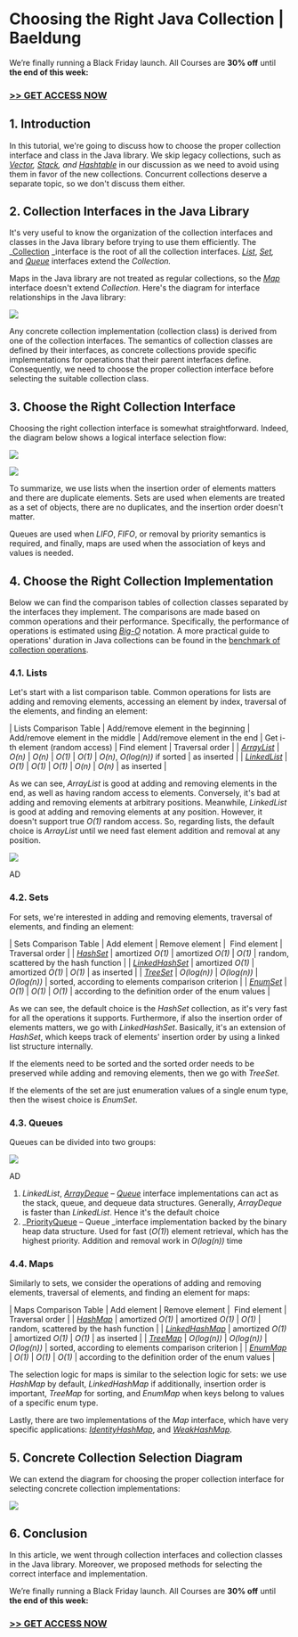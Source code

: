 # Choosing the Right Java Collection | Baeldung
  

We’re finally running a Black Friday launch. All Courses are **30% off** until **the end of this week:**

### **[\>> GET ACCESS NOW](https://www.baeldung.com/all-courses)**

1\. Introduction[](#introduction)
---------------------------------

In this tutorial, we're going to discuss how to choose the proper collection interface and class in the Java library. We skip legacy collections, such as [_Vector_](https://www.baeldung.com/java-arraylist-vs-vector "Vector link")_, [Stack](https://www.baeldung.com/java-stack "Stack link"), and [Hashtable](https://www.baeldung.com/java-hash-table "Hashtable link")_ in our discussion as we need to avoid using them in favor of the new collections. Concurrent collections deserve a separate topic, so we don't discuss them either.

2\. Collection Interfaces in the Java Library[](#collection-interfaces-in-the-java-library)
-------------------------------------------------------------------------------------------

It's very useful to know the organization of the collection interfaces and classes in the Java library before trying to use them efficiently. The _[Collection](https://docs.oracle.com/javase/8/docs/api/java/util/Collection.html) _interface is the root of all the collection interfaces. [_List_](https://docs.oracle.com/javase/8/docs/api/java/util/List.html), _[Set](https://docs.oracle.com/javase/8/docs/api/java/util/Set.html),_ and [_Queue_](https://docs.oracle.com/javase/8/docs/api/java/util/Queue.html) interfaces extend the _Collection._

Maps in the Java library are not treated as regular collections, so the [_Map_](https://docs.oracle.com/javase/8/docs/api/java/util/Map.html) interface doesn't extend _Collection._ Here's the diagram for interface relationships in the Java library:

[![](https://www.baeldung.com/wp-content/uploads/2022/11/1-1.png)
](https://www.baeldung.com/wp-content/uploads/2022/11/1-1.png)

Any concrete collection implementation (collection class) is derived from one of the collection interfaces. The semantics of collection classes are defined by their interfaces, as concrete collections provide specific implementations for operations that their parent interfaces define. Consequently, we need to choose the proper collection interface before selecting the suitable collection class.

3\. Choose the Right Collection Interface[](#choose-the-right-collection-interface)
-----------------------------------------------------------------------------------

Choosing the right collection interface is somewhat straightforward. Indeed, the diagram below shows a logical interface selection flow:

[![](https://a.pub.network/core/imgs/fslogo-green.svg)
](https://freestar.com/?utm_campaign=branding&utm_medium=banner&utm_source=baeldung.com&utm_content=baeldung_leaderboard_mid_1)

[![](https://www.baeldung.com/wp-content/uploads/2022/11/Interface-Selection-Diagram-1.png)
](https://www.baeldung.com/wp-content/uploads/2022/11/Interface-Selection-Diagram-1.png)

To summarize, we use lists when the insertion order of elements matters and there are duplicate elements. Sets are used when elements are treated as a set of objects, there are no duplicates, and the insertion order doesn't matter.

Queues are used when _LIFO_, _FIFO_, or removal by priority semantics is required, and finally, maps are used when the association of keys and values is needed.

4\. Choose the Right Collection Implementation[](#choose-the-right-collection-implementation)
---------------------------------------------------------------------------------------------

Below we can find the comparison tables of collection classes separated by the interfaces they implement. The comparisons are made based on common operations and their performance. Specifically, the performance of operations is estimated using [_Big-O_](https://www.baeldung.com/java-algorithm-complexity) notation. A more practical guide to operations' duration in Java collections can be found in the [benchmark of collection operations](https://www.baeldung.com/java-collections-complexity).

### 4.1. Lists[](#1-lists)

Let's start with a list comparison table. Common operations for lists are adding and removing elements, accessing an element by index, traversal of the elements, and finding an element:

| Lists Comparison Table | Add/remove element in the beginning | Add/remove element in the middle | Add/remove element in the end | Get i-th element (random access) | Find element | Traversal order |
| _[ArrayList](https://www.baeldung.com/java-arraylist)_ | _O(n)_ | _O(n)_ | _O(1)_ | _O(1)_ | _O(n)_, _O(log(n))_ if sorted | as inserted |
| [_LinkedList_](https://www.baeldung.com/java-linkedlist) | _O(1)_ | _O(1)_ | _O(1)_ | _O(n)_ | _O(n)_ | as inserted |

As we can see, _ArrayList_ is good at adding and removing elements in the end, as well as having random access to elements. Conversely, it's bad at adding and removing elements at arbitrary positions. Meanwhile, _LinkedList_ is good at adding and removing elements at any position. However, it doesn't support true _O(1)_ random access. So, regarding lists, the default choice is _ArrayList_ until we need fast element addition and removal at any position.

[![](https://a.pub.network/core/imgs/fslogo-green.svg)
](https://freestar.com/?utm_campaign=branding&utm_medium=banner&utm_source=baeldung.com&utm_content=baeldung_leaderboard_mid_2)

AD

### 4.2. Sets[](#2-sets)

For sets, we're interested in adding and removing elements, traversal of elements, and finding an element:

| Sets Comparison Table | Add element | Remove element |  Find element | Traversal order |
| [_HashSet_](https://www.baeldung.com/java-hashset) | amortized _O(1)_ | amortized _O(1)_ | _O(1)_ | random, scattered by the hash function |
| [_LinkedHashSet_](https://www.baeldung.com/java-linkedhashset) | amortized _O(1)_ | amortized _O(1)_ | _O(1)_ | as inserted |
| [_TreeSet_](https://www.baeldung.com/java-tree-set) | _O(log(n))_ | _O(log(n))_ | _O(log(n))_ | sorted, according to elements comparison criterion |
| [_EnumSet_](https://www.baeldung.com/java-enumset) | _O(1)_ | _O(1)_ | _O(1)_ | according to the definition order of the enum values |

As we can see, the default choice is the _HashSet_ collection, as it's very fast for all the operations it supports. Furthermore, if also the insertion order of elements matters, we go with _LinkedHashSet_. Basically, it's an extension of _HashSet_, which keeps track of elements' insertion order by using a linked list structure internally.

If the elements need to be sorted and the sorted order needs to be preserved while adding and removing elements, then we go with _TreeSet_.

If the elements of the set are just enumeration values of a single enum type, then the wisest choice is _EnumSet_.

### 4.3. Queues[](#3-queues)

Queues can be divided into two groups:

[![](https://a.pub.network/core/imgs/fslogo-green.svg)
](https://freestar.com/?utm_campaign=branding&utm_medium=banner&utm_source=baeldung.com&utm_content=baeldung_leaderboard_mid_3)

AD

1.  _LinkedList_, [_ArrayDeque_](https://www.baeldung.com/java-array-deque) – [_Queue_](https://www.baeldung.com/java-queue) interface implementations can act as the stack, queue, and dequeue data structures. Generally, _ArrayDeque_ is faster than _LinkedList_. Hence it's the default choice
2.  _[PriorityQueue](https://docs.oracle.com/en/java/javase/11/docs/api/java.base/java/util/PriorityQueue.html) – Queue _interface implementation backed by the binary heap data structure. Used for fast (_O(1)_) element retrieval, which has the highest priority. Addition and removal work in _O(log(n))_ time

### 4.4. Maps[](#4-maps)

Similarly to sets, we consider the operations of adding and removing elements, traversal of elements, and finding an element for maps:

| Maps Comparison Table | Add element | Remove element |  Find element | Traversal order |
| [_HashMap_](https://www.baeldung.com/java-hashmap) | amortized _O(1)_ | amortized _O(1)_ | _O(1)_ | random, scattered by the hash function |
| [_LinkedHashMap_](https://www.baeldung.com/java-linked-hashmap) | amortized _O(1)_ | amortized _O(1)_ | _O(1)_ | as inserted |
| [_TreeMap_](https://www.baeldung.com/java-treemap) | _O(log(n))_ | _O(log(n))_ | _O(log(n))_ | sorted, according to elements comparison criterion |
| [_EnumMap_](https://www.baeldung.com/java-enum-map) | _O(1)_ | _O(1)_ | _O(1)_ | according to the definition order of the enum values |

The selection logic for maps is similar to the selection logic for sets: we use _HashMap_ by default, _LinkedHashMap_ if additionally, insertion order is important, _TreeMap_ for sorting, and _EnumMap_ when keys belong to values of a specific enum type.

Lastly, there are two implementations of the _Map_ interface, which have very specific applications: [_IdentityHashMap_](https://www.baeldung.com/java-identityhashmap), and [_WeakHashMap_](https://www.baeldung.com/java-weakhashmap).

5\. Concrete Collection Selection Diagram[](#concrete-collection-selection-diagram)
-----------------------------------------------------------------------------------

We can extend the diagram for choosing the proper collection interface for selecting concrete collection implementations:

[![](https://www.baeldung.com/wp-content/uploads/2022/11/Concrete-Collection-Selection-Diagram.png)
](https://www.baeldung.com/wp-content/uploads/2022/11/Concrete-Collection-Selection-Diagram.png)

6\. Conclusion[](#conclusion)
-----------------------------

In this article, we went through collection interfaces and collection classes in the Java library. Moreover, we proposed methods for selecting the correct interface and implementation.

We’re finally running a Black Friday launch. All Courses are **30% off** until **the end of this week:**

### **[\>> GET ACCESS NOW](https://www.baeldung.com/all-courses)**